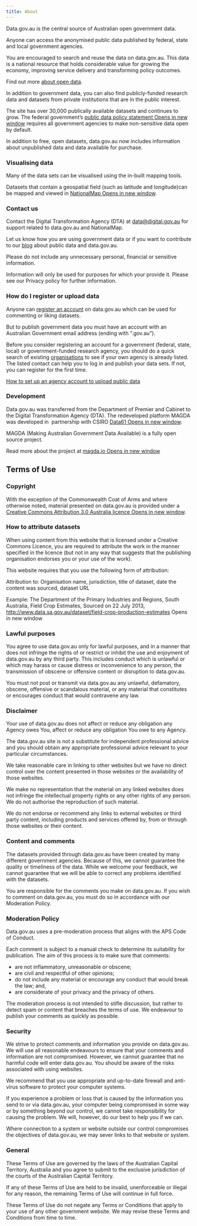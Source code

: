 ```yaml
---
title: About
---
```


Data.gov.au is the central source of Australian open government data.

Anyone can access the anonymised public data published by federal, state and local government agencies.

You are encouraged to search and reuse the data on data.gov.au. This data is a national resource that holds considerable value for growing the economy, improving service delivery and transforming policy outcomes.

Find out more [about open data](https://blog.data.gov.au/about-open-data).

In addition to government data, you can also find publicly-funded research data and datasets from private institutions that are in the public interest.

The site has over 30,000 publically available datasets and continues to grow. The federal government’s <a href="https://www.pmc.gov.au/sites/default/files/publications/aust_govt_public_data_policy_statement_1.pdf" target="_blank">public data policy statement<span class="visuallyhidden"> Opens in new window</span></a> requires all government agencies to make non-sensitive data open by default.

In addition to free, open datasets, data.gov.au now includes information about unpublished data and data available for purchase.

### Visualising data

Many of the data sets can be visualised using the in-built mapping tools.

Datasets that contain a geospatial field (such as latitude and longitude)can be mapped and viewed in <a href="http://nationalmap.gov.au/" target="_blank">NationalMap<span class="visuallyhidden"> Opens in new window</span></a>.

### Contact us

Contact the Digital Transformation Agency (DTA) at [data@digital.gov.au](mailto:data@digital.gov.au) for support related to data.gov.au and NationalMap.

Let us know how you are using government data or if you want to contribute to our [blog](http://blog.data.gov.au/) about public data and data.gov.au.

Please do not include any unnecessary personal, financial or sensitive information.

Information will only be used for purposes for which your provide it. Please see our Privacy policy for further information.

### How do I register or upload data

Anyone can [register an account](https://data.gov.au/user/register) on data.gov.au which can be used for commenting or liking datasets.

But to publish government data you must have an account with an Australian Government email address (ending with “.gov.au”).

Before you consider registering an account for a government (federal, state, local) or government-funded research agency, you should do a quick search of existing [organisations](https://search.data.gov.au/organisations) to see if your own agency is already listed. The listed contact can help you to log in and publish your data sets. If not, you can register for the first time.

[How to set up an agency account to upload public data](https://toolkit.data.gov.au/index.php?title=Starting_on_datagovau#Starting_on_datagovau)

### Development

Data.gov.au was transferred from the Department of Premier and Cabinet to the Digital Transformation Agency (DTA). The redeveloped platform MAGDA was developed in  partnership with CSIRO <a href="http://data61.csiro.au" target="_blank">Data61<span class="visuallyhidden"> Opens in new window</span></a>.

MAGDA (Making Australian Government Data Available) is a fully open source project.

Read more about the project at <a href="https://magda.io/" target="_blank">magda.io<span class="visuallyhidden"> Opens in new window</span></a>

## Terms of Use

### Copyright

With the exception of the Commonwealth Coat of Arms and where otherwise noted, material presented on data.gov.au is provided under a <a href="http://creativecommons.org/licenses/by/3.0/au/" target="_blank">Creative Commons Attribution 3.0 Australia licence<span class="visuallyhidden"> Opens in new window</span></a>.

### How to attribute datasets

When using content from this website that is licensed under a Creative Commons Licence, you are required to attribute the work in the manner specified in the licence (but not in any way that suggests that the publishing organisation endorses you or your use of the work).

This website requires that you use the following form of attribution:

Attribution to: Organisation name, jurisdiction, title of dataset, date the content was sourced, dataset URL

Example: The Department of the Primary Industries and Regions, South Australia, Field Crop Estimates, Sourced on 22 July 2013, <a href="http://www.data.sa.gov.au/dataset/field-crop-production-estimates" target="_blank">http://www.data.sa.gov.au/dataset/field-crop-production-estimates<span class="visuallyhidden"> Opens in new window</span></a>

### Lawful purposes

You agree to use data.gov.au only for lawful purposes, and in a manner that does not infringe the rights of or restrict or inhibit the use and enjoyment of data.gov.au by any third party. This includes conduct which is unlawful or which may harass or cause distress or inconvenience to any person, the transmission of obscene or offensive content or disruption to data.gov.au.

You must not post or transmit via data.gov.au any unlawful, defamatory, obscene, offensive or scandalous material, or any material that constitutes or encourages conduct that would contravene any law.

### Disclaimer

Your use of data.gov.au does not affect or reduce any obligation any Agency owes You, affect or reduce any obligation You owe to any Agency.

The data.gov.au site is not a substitute for independent professional advice and you should obtain any appropriate professional advice relevant to your particular circumstances.

We take reasonable care in linking to other websites but we have no direct control over the content presented in those websites or the availability of those websites.

We make no representation that the material on any linked websites does not infringe the intellectual property rights or any other rights of any person. We do not authorise the reproduction of such material.

We do not endorse or recommend any links to external websites or third party content, including products and services offered by, from or through those websites or their content.

### Content and comments

The datasets provided through data.gov.au have been created by many different government agencies. Because of this, we cannot guarantee the quality or timeliness of the data. While we welcome your feedback, we cannot guarantee that we will be able to correct any problems identified with the datasets.

You are responsible for the comments you make on data.gov.au. If you wish to comment on data.gov.au, you must do so in accordance with our Moderation Policy.

### Moderation Policy

Data.gov.au uses a pre-moderation process that aligns with the APS Code of Conduct.

Each comment is subject to a manual check to determine its suitability for publication. The aim of this process is to make sure that comments:

-   are not inflammatory, unreasonable or obscene;
-   are civil and respectful of other opinions;
-   do not include any material or encourage any conduct that would break the law; and,
-   are considerate of your privacy and the privacy of others.

The moderation process is not intended to stifle discussion, but rather to detect spam or content that breaches the terms of use. We endeavour to publish your comments as quickly as possible.

### Security

We strive to protect comments and information you provide on data.gov.au. We will use all reasonable endeavours to ensure that your comments and information are not compromised. However, we cannot guarantee that no harmful code will enter data.gov.au. You should be aware of the risks associated with using websites.

We recommend that you use appropriate and up-to-date firewall and anti-virus software to protect your computer systems.

If you experience a problem or loss that is caused by the information you send to or via data.gov.au, your computer being compromised in some way or by something beyond our control, we cannot take responsibility for causing the problem. We will, however, do our best to help you if we can.

Where connection to a system or website outside our control compromises the objectives of data.gov.au, we may sever links to that website or system.

### General

These Terms of Use are governed by the laws of the Australian Capital Territory, Australia and you agree to submit to the exclusive jurisdiction of the courts of the Australian Capital Territory.

If any of these Terms of Use are held to be invalid, unenforceable or illegal for any reason, the remaining Terms of Use will continue in full force.

These Terms of Use do not negate any Terms or Conditions that apply to your use of any other government website. We may revise these Terms and Conditions from time to time.
